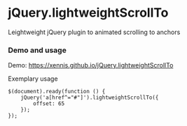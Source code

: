 # jQuery.lightweightScrollTo

Leightweight jQuery plugin to animated scrolling to anchors

### Demo and usage

Demo: https://xennis.github.io/jQuery.lightweightScrollTo

Exemplary usage

```
$(document).ready(function () {
	jQuery('a[href^="#"]').lightweightScrollTo({
		offset: 65
	});
});
```